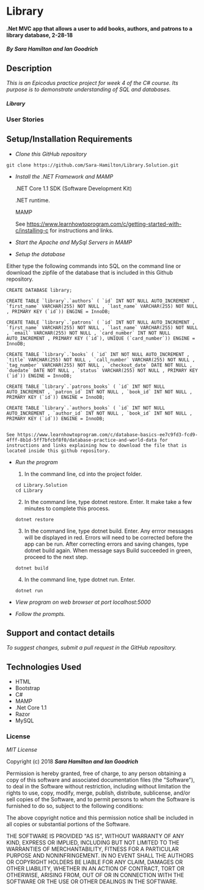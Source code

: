 # Library

#### .Net MVC app that allows a user to add books, authors, and patrons to a library database, 2-28-18

#### _By Sara Hamilton and Ian Goodrich_

## Description
_This is an Epicodus practice project for week 4 of the C# course. Its purpose is to demonstrate understanding of SQL and databases._

#### _Library_


### User Stories


  ## Setup/Installation Requirements

  * _Clone this GitHub repository_

  ```
  git clone https://github.com/Sara-Hamilton/Library.Solution.git
  ```

  * _Install the .NET Framework and MAMP_

    .NET Core 1.1 SDK (Software Development Kit)

    .NET runtime.

    MAMP

    See https://www.learnhowtoprogram.com/c/getting-started-with-c/installing-c for instructions and links.

* _Start the Apache and MySql Servers in MAMP_

*   _Setup the database_

  Either type the following commands into SQL on the command line or download the zipfile of the database that is included in this Github repository.  
  ```
  CREATE DATABASE library;

  CREATE TABLE `library`.`authors` ( `id` INT NOT NULL AUTO_INCREMENT , `first_name` VARCHAR(255) NOT NULL , `last_name` VARCHAR(255) NOT NULL , PRIMARY KEY (`id`)) ENGINE = InnoDB;

  CREATE TABLE `library`.`patrons` ( `id` INT NOT NULL AUTO_INCREMENT , `first_name` VARCHAR(255) NOT NULL , `last_name` VARCHAR(255) NOT NULL , `email` VARCHAR(255) NOT NULL , `card_number` INT NOT NULL AUTO_INCREMENT , PRIMARY KEY (`id`), UNIQUE (`card_number`)) ENGINE = InnoDB;

  CREATE TABLE `library`.`books` ( `id` INT NOT NULL AUTO_INCREMENT , `title` VARCHAR(255) NOT NULL , `call_number` VARCHAR(255) NOT NULL , `tag_number` VARCHAR(255) NOT NULL , `checkout_date` DATE NOT NULL , `duedate` DATE NOT NULL , `status` VARCHAR(255) NOT NULL , PRIMARY KEY (`id`)) ENGINE = InnoDB;

  CREATE TABLE `library`.`patrons_books` ( `id` INT NOT NULL AUTO_INCREMENT , `patron_id` INT NOT NULL , `book_id` INT NOT NULL , PRIMARY KEY (`id`)) ENGINE = InnoDB;

  CREATE TABLE `library`.`authors_books` ( `id` INT NOT NULL AUTO_INCREMENT , `author_id` INT NOT NULL , `book_id` INT NOT NULL , PRIMARY KEY (`id`)) ENGINE = InnoDB;


  ```

    See https://www.learnhowtoprogram.com/c/database-basics-ee7c9fd3-fcd9-4fff-8b1d-5ff7bfcbf8f0/database-practice-and-world-data for instructions and links explaining how to download the file that is located inside this github repository.

  * _Run the program_
    1. In the command line, cd into the project folder.
    ```
    cd Library.Solution
    cd Library
    ```
    2. In the command line, type dotnet restore. Enter.  It make take a few minutes to complete this process.
    ```
    dotnet restore
    ```
    3. In the command line, type dotnet build. Enter. Any errror messages will be displayed in red.  Errors will need to be corrected before the app can be run. After correcting errors and saving changes, type dotnet build again.  When message says Build succeeded in green, proceed to the next step.
    ```
    dotnet build
    ```
    4. In the command line, type dotnet run. Enter.
    ```
    dotnet run
    ```

  * _View program on web browser at port localhost:5000_

  * _Follow the prompts._

  ## Support and contact details

_To suggest changes, submit a pull request in the GitHub repository._

## Technologies Used

* HTML
* Bootstrap
* C#
* MAMP
* .Net Core 1.1
* Razor
* MySQL

### License

*MIT License*

Copyright (c) 2018 **_Sara Hamilton and Ian Goodrich_**

Permission is hereby granted, free of charge, to any person obtaining a copy
of this software and associated documentation files (the "Software"), to deal
in the Software without restriction, including without limitation the rights
to use, copy, modify, merge, publish, distribute, sublicense, and/or sell
copies of the Software, and to permit persons to whom the Software is
furnished to do so, subject to the following conditions:

The above copyright notice and this permission notice shall be included in all
copies or substantial portions of the Software.

THE SOFTWARE IS PROVIDED "AS IS", WITHOUT WARRANTY OF ANY KIND, EXPRESS OR
IMPLIED, INCLUDING BUT NOT LIMITED TO THE WARRANTIES OF MERCHANTABILITY,
FITNESS FOR A PARTICULAR PURPOSE AND NONINFRINGEMENT. IN NO EVENT SHALL THE
AUTHORS OR COPYRIGHT HOLDERS BE LIABLE FOR ANY CLAIM, DAMAGES OR OTHER
LIABILITY, WHETHER IN AN ACTION OF CONTRACT, TORT OR OTHERWISE, ARISING FROM,
OUT OF OR IN CONNECTION WITH THE SOFTWARE OR THE USE OR OTHER DEALINGS IN THE
SOFTWARE.
